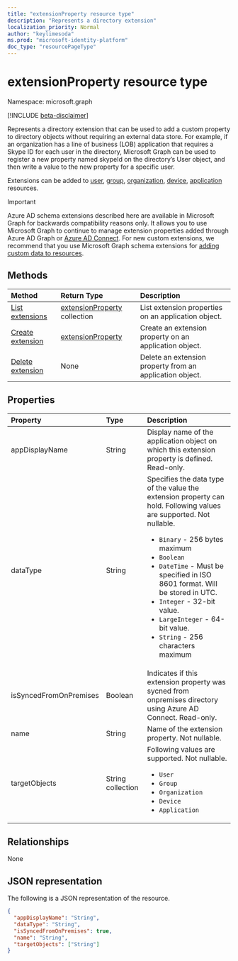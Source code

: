 ```yaml
---
title: "extensionProperty resource type"
description: "Represents a directory extension"
localization_priority: Normal
author: "keylimesoda"
ms.prod: "microsoft-identity-platform"
doc_type: "resourcePageType"
---
```


# extensionProperty resource type

Namespace: microsoft.graph

[!INCLUDE [beta-disclaimer](../../includes/beta-disclaimer.md)]

Represents a directory extension that can be used to add a custom property to directory objects without requiring an external data store. For example, if an organization has a line of business (LOB) application that requires a Skype ID for each user in the directory, Microsoft Graph can be used to register a new property named skypeId on the directory’s User object, and then write a value to the new property for a specific user.

Extensions can be added to [user](user.md), [group](group.md), [organization](organization.md), [device](device.md), [application](application.md) resources.

> [!IMPORTANT]
> Azure AD schema extensions described here are available in Microsoft Graph for backwards compatibility reasons only.
> It allows you to use Microsoft Graph to continue to manage extension properties added through Azure AD Graph or 
> [Azure AD Connect](/azure/active-directory/hybrid/whatis-azure-ad-connect).
> For new custom extensions, we recommend that you use Microsoft Graph schema extensions for [adding custom data to resources](/graph/extensibility-overview).

## Methods

| Method       | Return Type | Description |
|:-------------|:------------|:------------|
| [List extensions](../api/application-list-extensionproperty.md) | [extensionProperty](extensionProperty.md) collection | List extension properties on an application object. |
| [Create extension](../api/application-post-extensionproperty.md) | [extensionProperty](extensionProperty.md) | Create an extension property on an application object. |
| [Delete extension](../api/application-delete-extensionproperty.md) | None | Delete an extension property from an application object. |

## Properties

| Property     | Type        | Description |
|:-------------|:------------|:------------|
|appDisplayName|String| Display name of the application object on which this extension property is defined. Read-only. |
|dataType|String| Specifies the data type of the value the extension property can hold. Following values are supported. Not nullable. <ul><li>`Binary` - 256 bytes maximum</li><li>`Boolean`</li><li>`DateTime` - Must be specified in ISO 8601 format. Will be stored in UTC.</li><li>`Integer` - 32-bit value.</li><li>`LargeInteger` - 64-bit value.</li><li>`String` - 256 characters maximum</li></ul>|
|isSyncedFromOnPremises|Boolean| Indicates if this extension property was sycned from onpremises directory using Azure AD Connect. Read-only. |
|name|String| Name of the extension property. Not nullable. |
|targetObjects|String collection| Following values are supported. Not nullable. <ul><li>`User`</li><li>`Group`</li><li>`Organization`</li><li>`Device`</li><li>`Application`</li></ul>|

## Relationships

None

## JSON representation

The following is a JSON representation of the resource.

<!-- {
  "blockType": "resource",
  "optionalProperties": [

  ],
  "@odata.type": "microsoft.graph.extensionProperty",
  "baseType": "",
  "keyProperty": "id"
}-->

```json
{
  "appDisplayName": "String",
  "dataType": "String",
  "isSyncedFromOnPremises": true,
  "name": "String",
  "targetObjects": ["String"]
}
```

<!-- uuid: 16cd6b66-4b1a-43a1-adaf-3a886856ed98
2019-02-04 14:57:30 UTC -->
<!-- {
  "type": "#page.annotation",
  "description": "extensionProperty resource",
  "keywords": "",
  "section": "documentation",
  "tocPath": ""
}-->